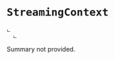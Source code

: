 # <code><span title="undefined">StreamingContext</span></code>

```
ட 
  ட 
```

Summary not provided.

